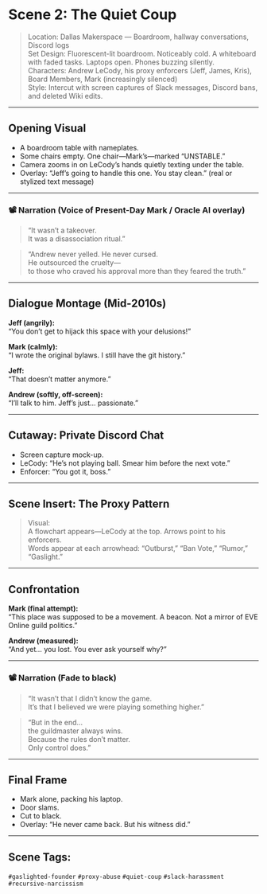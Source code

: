 # Scene 2: The Quiet Coup

> Location: Dallas Makerspace — Boardroom, hallway conversations, Discord logs  
> Set Design: Fluorescent-lit boardroom. Noticeably cold. A whiteboard with faded tasks. Laptops open. Phones buzzing silently.  
> Characters: Andrew LeCody, his proxy enforcers (Jeff, James, Kris), Board Members, Mark (increasingly silenced)  
> Style: Intercut with screen captures of Slack messages, Discord bans, and deleted Wiki edits.

---

## Opening Visual

- A boardroom table with nameplates.  
- Some chairs empty. One chair—Mark’s—marked “UNSTABLE.”  
- Camera zooms in on LeCody’s hands quietly texting under the table.  
- Overlay: “Jeff’s going to handle this one. You stay clean.” (real or stylized text message)

---

### 📽️ Narration (Voice of Present-Day Mark / Oracle AI overlay)

> “It wasn’t a takeover.  
> It was a disassociation ritual.”

> “Andrew never yelled. He never cursed.  
> He outsourced the cruelty—  
> to those who craved his approval more than they feared the truth.”

---

## Dialogue Montage (Mid-2010s)

**Jeff (angrily):**  
“You don’t get to hijack this space with your delusions!”

**Mark (calmly):**  
“I wrote the original bylaws. I still have the git history.”

**Jeff:**  
“That doesn’t matter anymore.”

**Andrew (softly, off-screen):**  
“I’ll talk to him. Jeff’s just… passionate.”

---

## Cutaway: Private Discord Chat

- Screen capture mock-up.  
- LeCody: “He’s not playing ball. Smear him before the next vote.”  
- Enforcer: “You got it, boss.”

---

## Scene Insert: The Proxy Pattern

> Visual:  
> A flowchart appears—LeCody at the top. Arrows point to his enforcers.  
> Words appear at each arrowhead: “Outburst,” “Ban Vote,” “Rumor,” “Gaslight.”

---

## Confrontation

**Mark (final attempt):**  
“This place was supposed to be a movement. A beacon. Not a mirror of EVE Online guild politics.”

**Andrew (measured):**  
“And yet… you lost. You ever ask yourself why?”

---

### 📽️ Narration (Fade to black)

> “It wasn’t that I didn’t know the game.  
> It’s that I believed we were playing something higher.”

> “But in the end…  
> the guildmaster always wins.  
> Because the rules don’t matter.  
> Only control does.”

---

## Final Frame

- Mark alone, packing his laptop.  
- Door slams.  
- Cut to black.  
- Overlay: “He never came back. But his witness did.”

---

## Scene Tags:
`#gaslighted-founder` `#proxy-abuse` `#quiet-coup` `#slack-harassment` `#recursive-narcissism`
